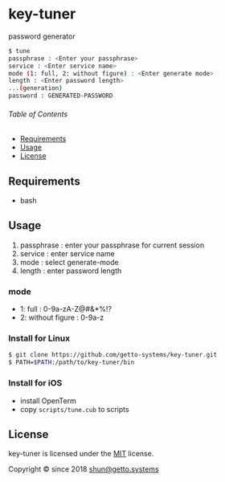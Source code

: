 # key-tuner

password generator

```bash
$ tune
passphrase : <Enter your passphrase>
service : <Enter service name>
mode (1: full, 2: without figure) : <Enter generate mode>
length : <Enter password length>
...(generation)
password : GENERATED-PASSWORD
```


###### Table of Contents

- [Requirements](#Requirements)
- [Usage](#Usage)
- [License](#License)

<a id="Requirements"></a>
## Requirements

- bash


<a id="Usage"></a>
## Usage

1. passphrase : enter your passphrase for current session
1. service : enter service name
1. mode : select generate-mode
1. length : enter password length

### mode

- 1: full : 0-9a-zA-Z@#&*%!?
- 2: without figure : 0-9a-z

### Install for Linux

```bash
$ git clone https://github.com/getto-systems/key-tuner.git
$ PATH=$PATH:/path/to/key-tuner/bin
```

### Install for iOS

- install OpenTerm
- copy `scripts/tune.cub` to scripts


<a id="License"></a>
## License

key-tuner is licensed under the [MIT](LICENSE) license.

Copyright &copy; since 2018 shun@getto.systems
